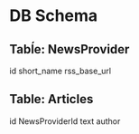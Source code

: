 # DB Schema

## Tabĺe: NewsProvider
id
short_name
rss_base_url

## Table: Articles
id
NewsProviderId
text
author
